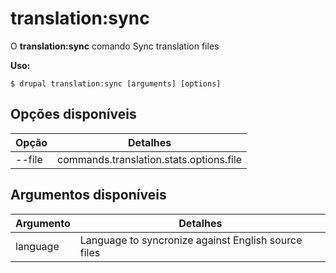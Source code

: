 # translation:sync
O **translation:sync** comando Sync translation files

**Uso:**
```
$ drupal translation:sync [arguments] [options] 
```

## Opções disponíveis
Opção | Detalhes
-------|-------------
--file | commands.translation.stats.options.file

## Argumentos disponíveis
Argumento | Detalhes
---------|-------------
language | Language to syncronize against English source files
